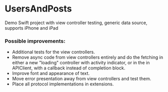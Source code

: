 # UsersAndPosts
Demo Swift project with view controller testing, generic data source, supports iPhone and iPad

### Possible improvements:
* Additional tests for the view controllers.
* Remove async code from view controllers entirely and do the fetching in either a new "loading" controller with activity indicator, or in the in APIClient, with a callback instead of completion block.
* Improve font and appearance of text.
* Move error presentation away from view controllers and test them.
* Place all protocol implementations in extensions.
